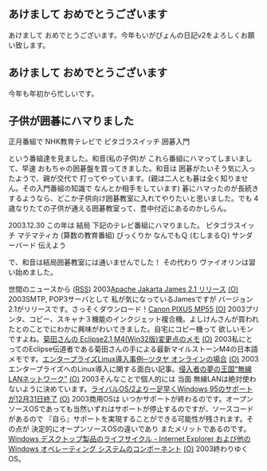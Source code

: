 ## あけまして おめでとうございます

あけまして おめでとうございます。今年もいがぴょんの日記v2をよろしくお願い致します。






## あけまして おめでとうございます


今年も年初から忙しいです。

## 子供が囲碁にハマりました


正月番組で NHK教育テレビで
ピタゴラスイッチ
  囲碁入門


という番組達を見ました。和音(私の子供)が これら番組にハマってしまいまして、早速
おもちゃの囲碁盤を買ってきました。和音は 囲碁がたいそう気に入ったようで、親が交代で
打ってやっています。(親は二人とも碁は全く知りません。その入門番組の知識で
なんとか相手をしています)
碁にハマったのが長続きするようなら、どこか子供向け囲碁教室に入れてやりたいと思いました。でも
4歳なりたての子供が通える囲碁教室って、豊中付近にあるのかしらん。

2003.12.30 この年は 結局 下記のテレビ番組にハマりました。
ピタゴラスイッチ
  マテマティカ (算数の教育番組)
  びっくりか
  なんでもＱ (むしまるＱ)
  サンダーバード
  伝えよう


で、和音は結局囲碁教室には通いませんでした！ その代わり ヴァイオリンは習い始めました。



世間のニュースから ([RSS](ig030102-news.xml)) 2003[Apache Jakarta James 2.1 リリース](http://jakarta.apache.org/james/) [(O)](http://jakarta.apache.org/james/) 2003SMTP, POP3サーバとして 私が気になっているJamesですが バージョン2.1がリリースです。さっそくダウンロード！[Canon PIXUS MP55](http://cweb.canon.jp/bj/lineup/mp55/index.html) [(O)](http://cweb.canon.jp/bj/lineup/mp55/index.html) 2003プリンタ、コピー、スキャナ３機能のインクジェット複合機。よしけんさんが買われたとのことでにわかに興味がわいてきました。自宅にコピー機って 欲しいモンですよね。[菊田さんの Eclipse2.1 M4(Win32版)変更点のメモ](http://www02.so-net.ne.jp/~kikuta/eclipse/2_1M4/index.html) [(O)](http://www02.so-net.ne.jp/~kikuta/eclipse/2_1M4/index.html) 2003私にとってのEclipse伝道者である菊田さんの手による最新マイルストーンM4の日本語メモです。[エンタープライズLinux導入事例─ツタヤ オンラインの場合](http://linux.ascii24.com/linux/news/today/2002/12/29/640947-000.html) [(O)](http://linux.ascii24.com/linux/news/today/2002/12/29/640947-000.html) 2003エンタープライズへのLinux導入に関する面白い記事。[侵入者の夢の王国“無線LANネットワーク”](http://www.zdnet.co.jp/news/0203/29/e_vamosi.html) [(O)](http://www.zdnet.co.jp/news/0203/29/e_vamosi.html) 2003そんなことで個人的には 当面 無線LANは絶対使わないように決めています。[ライバルOS/2より一足早くWindows 95のサポートが12月31日終了](http://itpro.nikkeibp.co.jp/free/NT/NEWS/20021226/1/) [(O)](http://itpro.nikkeibp.co.jp/free/NT/NEWS/20021226/1/) 2003商用OSは いつかサポートが終わるのです。オープンソースOSであっても当然いずれはサポートが停止するのですが、ソースコードがあるので 『自ら』サポートを実現することができる可能性が残されます。その点が 決定的にオープンソースOSの違いであり またメリットであるのです。[Windows デスクトップ製品のライフサイクル - Internet Explorer および他の Windows オペレーティング システムのコンポーネント](http://www.microsoft.com/japan/windows/components.asp) [(O)](http://www.microsoft.com/japan/windows/components.asp) 2003終わりゆくOS。